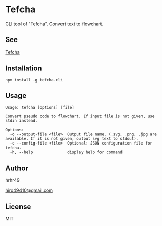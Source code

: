 # Tefcha
CLI tool of "Tefcha".
Convert text to flowchart.

## See

[Tefcha](https://github.com/hrhr49/tefcha)

## Installation

```
npm install -g tefcha-cli
```

## Usage

```
Usage: tefcha [options] [file]

Convert pseudo code to flowchart. If input file is not given, use stdin instead.

Options:
  -o --output-file <file>  Output file name. (.svg, .png, .jpg are available. If it is not given, output svg text to stdout).
  -c --config-file <file>  Optional: JSON configuration file for tefcha.
  -h, --help               display help for command
```


## Author

hrhr49

hiro49410@gmail.com

## License
MIT
